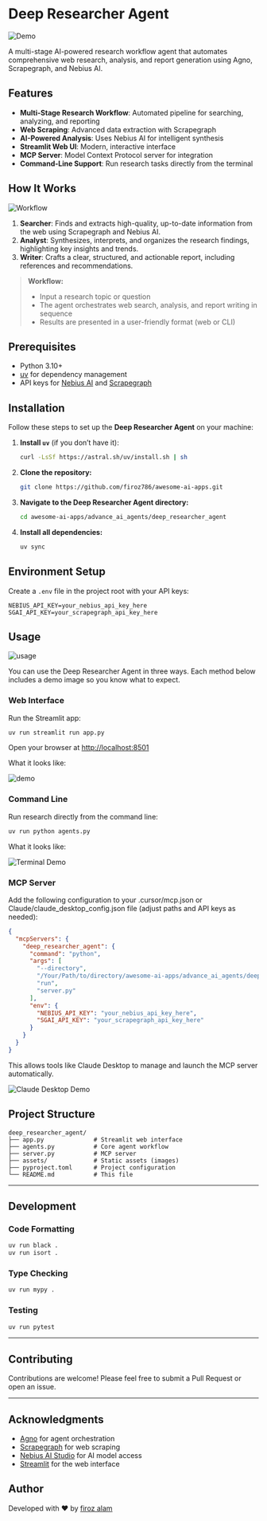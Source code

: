 # Deep Researcher Agent

![Demo](./assets/demo.png)

A multi-stage AI-powered research workflow agent that automates comprehensive web research, analysis, and report generation using Agno, Scrapegraph, and Nebius AI.


## Features

- **Multi-Stage Research Workflow**: Automated pipeline for searching, analyzing, and reporting
- **Web Scraping**: Advanced data extraction with Scrapegraph
- **AI-Powered Analysis**: Uses Nebius AI for intelligent synthesis
- **Streamlit Web UI**: Modern, interactive interface
- **MCP Server**: Model Context Protocol server for integration
- **Command-Line Support**: Run research tasks directly from the terminal

## How It Works

![Workflow](./assets/workflow.gif)

1. **Searcher**: Finds and extracts high-quality, up-to-date information from the web using Scrapegraph and Nebius AI.
2. **Analyst**: Synthesizes, interprets, and organizes the research findings, highlighting key insights and trends.
3. **Writer**: Crafts a clear, structured, and actionable report, including references and recommendations.

> **Workflow:**
>
> - Input a research topic or question
> - The agent orchestrates web search, analysis, and report writing in sequence
> - Results are presented in a user-friendly format (web or CLI)


## Prerequisites

- Python 3.10+
- [uv](https://github.com/astral-sh/uv) for dependency management
- API keys for [Nebius AI](https://dub.sh/nebius) and [Scrapegraph](https://dub.sh/scrapegraphai)



## Installation

Follow these steps to set up the **Deep Researcher Agent** on your machine:

1. **Install `uv`** (if you don’t have it):

   ```bash
   curl -LsSf https://astral.sh/uv/install.sh | sh
   ```

2. **Clone the repository:**

   ```bash
   git clone https://github.com/firoz786/awesome-ai-apps.git
   ```

3. **Navigate to the Deep Researcher Agent directory:**

   ```bash
   cd awesome-ai-apps/advance_ai_agents/deep_researcher_agent
   ```

4. **Install all dependencies:**

   ```bash
   uv sync
   ```

## Environment Setup

Create a `.env` file in the project root with your API keys:

```env
NEBIUS_API_KEY=your_nebius_api_key_here
SGAI_API_KEY=your_scrapegraph_api_key_here
```


## Usage

![usage](./assets/usage.gif)

You can use the Deep Researcher Agent in three ways. Each method below includes a demo image so you know what to expect.

### Web Interface

Run the Streamlit app:

```bash
uv run streamlit run app.py
```

Open your browser at [http://localhost:8501](http://localhost:8501)

What it looks like:

![demo](./assets/demo.png)

### Command Line

Run research directly from the command line:

```bash
uv run python agents.py
```

What it looks like:

![Terminal Demo](./assets/terminal-demo.png)

### MCP Server

Add the following configuration to your .cursor/mcp.json or Claude/claude_desktop_config.json file (adjust paths and API keys as needed):

```json
{
  "mcpServers": {
    "deep_researcher_agent": {
      "command": "python",
      "args": [
        "--directory",
        "/Your/Path/to/directory/awesome-ai-apps/advance_ai_agents/deep_researcher_agent",
        "run",
        "server.py"
      ],
      "env": {
        "NEBIUS_API_KEY": "your_nebius_api_key_here",
        "SGAI_API_KEY": "your_scrapegraph_api_key_here"
      }
    }
  }
}
```

This allows tools like Claude Desktop to manage and launch the MCP server automatically.

![Claude Desktop Demo](./assets/mcp-demo.png)



## Project Structure

```
deep_researcher_agent/
├── app.py              # Streamlit web interface
├── agents.py           # Core agent workflow
├── server.py           # MCP server
├── assets/             # Static assets (images)
├── pyproject.toml      # Project configuration
└── README.md           # This file
```

---

## Development

### Code Formatting

```bash
uv run black .
uv run isort .
```

### Type Checking

```bash
uv run mypy .
```

### Testing

```bash
uv run pytest
```

---

## Contributing

Contributions are welcome! Please feel free to submit a Pull Request or open an issue.

---

## Acknowledgments

- [Agno](https://www.agno.com/) for agent orchestration
- [Scrapegraph](https://dub.sh/scrapegraphai) for web scraping
- [Nebius AI Studio](https://studio.nebius.com/) for AI model access
- [Streamlit](https://streamlit.io/) for the web interface


## Author

Developed with ❤️ by [firoz alam](https://www.youtube.com/c/firozalam2749)
